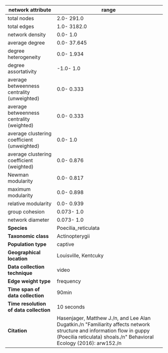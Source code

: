 network attribute|range
---|---
total nodes|2.0- 291.0
total edges|1.0- 3182.0
network density|0.0- 1.0
average degree|0.0- 37.645
degree heterogeneity|0.0- 1.934
degree assortativity|-1.0- 1.0
average betweenness centrality (unweighted)|0.0- 0.333
average betweenness centrality (weighted)|0.0- 0.333
average clustering coefficient (unweighted)|0.0- 1.0
average clustering coefficient (weighted)|0.0- 0.876
Newman modularity|0.0- 0.817
maximum modularity|0.0- 0.898
relative modularity|0.0- 0.939
group cohesion|0.073- 1.0
network diameter|0.073- 1.0
**Species**| Poecilia_reticulata
**Taxonomic class**| Actinopterygii
**Population type**| captive
**Geographical location**| Louisville, Kentcuky
**Data collection technique**| video
**Edge weight type**| frequency
**Time span of data collection**| 90min
**Time resolution of data collection**| 10 seconds
**Citation**| Hasenjager, Matthew J./n, and Lee Alan Dugatkin./n "Familiarity affects network structure and information flow in guppy (Poecilia reticulata) shoals./n" Behavioral Ecology (2016): arw152./n